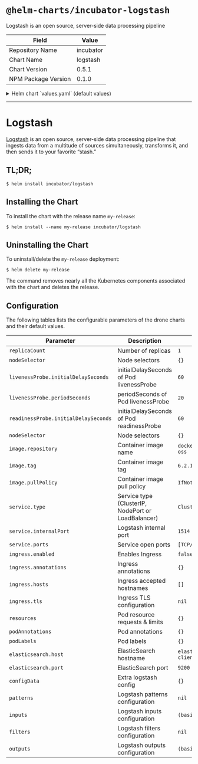 # `@helm-charts/incubator-logstash`

Logstash is an open source, server-side data processing pipeline

| Field               | Value     |
| ------------------- | --------- |
| Repository Name     | incubator |
| Chart Name          | logstash  |
| Chart Version       | 0.5.1     |
| NPM Package Version | 0.1.0     |

<details>

<summary>Helm chart `values.yaml` (default values)</summary>

```yaml
# Default values for logstash.
# This is a YAML-formatted file.
# Declare variables to be passed into your templates.
replicaCount: 1
nodeSelector: {}
image:
  repository: docker.elastic.co/logstash/logstash-oss
  tag: 6.2.1
  pullPolicy: IfNotPresent
service:
  type: ClusterIP
  internalPort: 1514
  ports:
    - name: 'syslog-tcp'
      protocol: TCP
      containerPort: 1514
    - name: 'syslog-udp'
      protocol: UDP
      containerPort: 1514
    - name: 'filebeat-tcp'
      protocol: TCP
      containerPort: 5044

# Extra config options
configData: {}

podAnnotations:
  {}
  # Add custom annotations to pods
  # iam.amazonaws.com/role: "example-role"

podLabels:
  {}
  # Add custom labels to pods
  # team: "developers"
  # service: "logstash"

livenessProbe:
  initialDelaySeconds: 60
  periodSeconds: 20
readinessProbe:
  initialDelaySeconds: 120

ingress:
  enabled: false
  # Used to create an Ingress and Service record.
  # hosts:
  #   - name: "logstash-udp.local"
  #     protocol: UDP
  #     serviceName: logstash-udp
  #     servicePort: 514
  annotations:
    # kubernetes.io/ingress.class: nginx
    # kubernetes.io/tls-acme: "true"
  tls:
    # Secrets must be manually created in the namespace.
    # - secretName: chart-example-tls
    #   hosts:
    #     - chart-example.local
resources:
  {}
  # We usually recommend not to specify default resources and to leave this as a conscious
  # choice for the user. This also increases chances charts run on environments with little
  # resources, such as Minikube. If you do want to specify resources, uncomment the following
  # lines, adjust them as necessary, and remove the curly braces after 'resources:'.
  # limits:
  #  cpu: 100m
  #  memory: 128Mi
  # requests:
  #  cpu: 100m
  #  memory: 128Mi

elasticsearch:
  host: 'elasticsearch-client.default.svc.cluster.local'
  port: 9200

# patterns for filters
# each element will be turned into it's own pattern file
patterns:
  # testpattern: |-
  #     TESTING {"foo":.*}$

inputs:
  main: |-
    input {
      tcp {
        port => "${SYSLOG_PORT}"
        type => syslog
      }
      udp {
        port => 1514
        type => syslog
      }
      beats {
        port => 5044
      }
    }

filters:
  # main: |-
  #   filter {
  #   }

outputs:
  main: |-
    output {
      elasticsearch {
        hosts => ["${ELASTICSEARCH_HOST}:${ELASTICSEARCH_PORT}"]
      }
    }
```

</details>

---

# Logstash

[Logstash](https://www.elastic.co/products/logstash) is an open source, server-side data processing pipeline that ingests data from a multitude of sources simultaneously, transforms it, and then sends it to your favorite “stash.”

## TL;DR;

```console
$ helm install incubator/logstash
```

## Installing the Chart

To install the chart with the release name `my-release`:

```console
$ helm install --name my-release incubator/logstash
```

## Uninstalling the Chart

To uninstall/delete the `my-release` deployment:

```console
$ helm delete my-release
```

The command removes nearly all the Kubernetes components associated with the
chart and deletes the release.

## Configuration

The following tables lists the configurable parameters of the drone charts and their default values.

| Parameter                            | Description                                        | Default                                          |
| ------------------------------------ | -------------------------------------------------- | ------------------------------------------------ |
| `replicaCount`                       | Number of replicas                                 | `1`                                              |
| `nodeSelector`                       | Node selectors                                     | `{}`                                             |
| `livenessProbe.initialDelaySeconds`  | initialDelaySeconds of Pod livenessProbe           | `60`                                             |
| `livenessProbe.periodSeconds`        | periodSeconds of Pod livenessProbe                 | `20`                                             |
| `readinessProbe.initialDelaySeconds` | initialDelaySeconds of Pod readinessProbe          | `60`                                             |
| `nodeSelector`                       | Node selectors                                     | `{}`                                             |
| `image.repository`                   | Container image name                               | `docker.elastic.co/logstash/logstash-oss`        |
| `image.tag`                          | Container image tag                                | `6.2.1`                                          |
| `image.pullPolicy`                   | Container image pull policy                        | `IfNotPresent`                                   |
| `service.type`                       | Service type (ClusterIP, NodePort or LoadBalancer) | `ClusterIP`                                      |
| `service.internalPort`               | Logstash internal port                             | `1514`                                           |
| `service.ports`                      | Service open ports                                 | `[TCP/1514, UDP/1514, TCP/5044]`                 |
| `ingress.enabled`                    | Enables Ingress                                    | `false`                                          |
| `ingress.annotations`                | Ingress annotations                                | `{}`                                             |
| `ingress.hosts`                      | Ingress accepted hostnames                         | `[]`                                             |
| `ingress.tls`                        | Ingress TLS configuration                          | `nil`                                            |
| `resources`                          | Pod resource requests & limits                     | `{}`                                             |
| `podAnnotations`                     | Pod annotations                                    | `{}`                                             |
| `podLabels`                          | Pod labels                                         | `{}`                                             |
| `elasticsearch.host`                 | ElasticSearch hostname                             | `elasticsearch-client.default.svc.cluster.local` |
| `elasticsearch.port`                 | ElasticSearch port                                 | `9200`                                           |
| `configData`                         | Extra logstash config                              | `{}`                                             |
| `patterns`                           | Logstash patterns configuration                    | `nil`                                            |
| `inputs`                             | Logstash inputs configuration                      | `(basic)`                                        |
| `filters`                            | Logstash filters configuration                     | `nil`                                            |
| `outputs`                            | Logstash outputs configuration                     | `(basic)`                                        |
